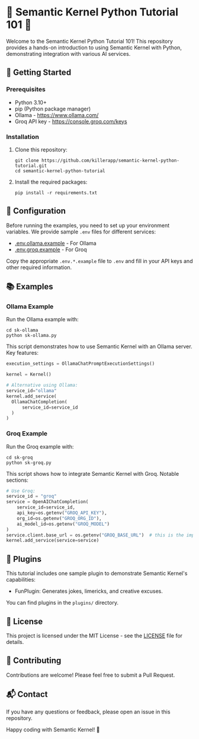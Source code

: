 # 🧠 Semantic Kernel Python Tutorial 101 🐍

Welcome to the Semantic Kernel Python Tutorial 101! This repository provides a hands-on introduction to using Semantic Kernel with Python, demonstrating integration with various AI services.

## 🚀 Getting Started

### Prerequisites

- Python 3.10+
- pip (Python package manager)
- Ollama - https://www.ollama.com/
- Groq API key - https://console.groq.com/keys

### Installation

1. Clone this repository:
   ```
   git clone https://github.com/killerapp/semantic-kernel-python-tutorial.git
   cd semantic-kernel-python-tutorial
   ```

2. Install the required packages:
   ```
   pip install -r requirements.txt
   ```

## 🔧 Configuration

Before running the examples, you need to set up your environment variables. We provide sample `.env` files for different services:

- [.env.ollama.example](sk-ollama/.env.ollama.example) - For Ollama
- [.env.groq.example](sk-groq/.env.groq.example) - For Groq

Copy the appropriate `.env.*.example` file to `.env` and fill in your API keys and other required information.

## 📚 Examples

### Ollama Example

Run the Ollama example with:

```
cd sk-ollama
python sk-ollama.py
```

This script demonstrates how to use Semantic Kernel with an Ollama server. Key features:


```19:31:sk-ollama.py
execution_settings = OllamaChatPromptExecutionSettings()

kernel = Kernel()

# Alternative using Ollama:
service_id="ollama"
kernel.add_service(
  OllamaChatCompletion(
      service_id=service_id
  )
)
```


### Groq Example

Run the Groq example with:

```
cd sk-groq
python sk-groq.py
```

This script shows how to integrate Semantic Kernel with Groq. Notable sections:


```23:32:sk-groq.py
# Use Groq:
service_id = "groq"
service = OpenAIChatCompletion(
    service_id=service_id,
    api_key=os.getenv("GROQ_API_KEY"),
    org_id=os.getenv("GROQ_ORG_ID"),
    ai_model_id=os.getenv("GROQ_MODEL")
)
service.client.base_url = os.getenv("GROQ_BASE_URL")  # this is the important line
kernel.add_service(service=service)
```


## 🧩 Plugins

This tutorial includes one sample plugin to demonstrate Semantic Kernel's capabilities:

- FunPlugin: Generates jokes, limericks, and creative excuses.

You can find plugins in the `plugins/` directory.

## 📝 License

This project is licensed under the MIT License - see the [LICENSE](LICENSE) file for details.

## 🤝 Contributing

Contributions are welcome! Please feel free to submit a Pull Request.

## 📬 Contact

If you have any questions or feedback, please open an issue in this repository.

Happy coding with Semantic Kernel! 🎉
